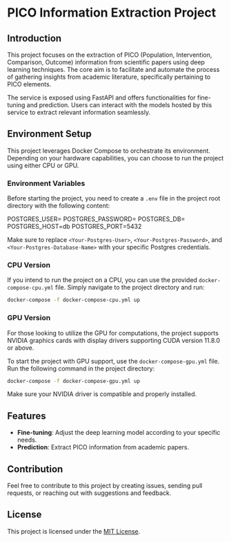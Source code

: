 # PICO Information Extraction Project

## Introduction

This project focuses on the extraction of PICO (Population, Intervention, Comparison, Outcome) information from scientific papers using deep learning techniques. The core aim is to facilitate and automate the process of gathering insights from academic literature, specifically pertaining to PICO elements.

The service is exposed using FastAPI and offers functionalities for fine-tuning and prediction. Users can interact with the models hosted by this service to extract relevant information seamlessly.

## Environment Setup

This project leverages Docker Compose to orchestrate its environment. Depending on your hardware capabilities, you can choose to run the project using either CPU or GPU.

### Environment Variables

Before starting the project, you need to create a `.env` file in the project root directory with the following content:

POSTGRES_USER=<Your-Postgres-User>
POSTGRES_PASSWORD=<Your-Postgres-Password>
POSTGRES_DB=<Your-Postgres-Database-Name>
POSTGRES_HOST=db
POSTGRES_PORT=5432

Make sure to replace `<Your-Postgres-User>`, `<Your-Postgres-Password>`, and `<Your-Postgres-Database-Name>` with your specific Postgres credentials.

### CPU Version

If you intend to run the project on a CPU, you can use the provided `docker-compose-cpu.yml` file. Simply navigate to the project directory and run:

```bash
docker-compose -f docker-compose-cpu.yml up
```

### GPU Version

For those looking to utilize the GPU for computations, the project supports NVIDIA graphics cards with display drivers supporting CUDA version 11.8.0 or above.

To start the project with GPU support, use the `docker-compose-gpu.yml` file. Run the following command in the project directory:

```bash
docker-compose -f docker-compose-gpu.yml up
```

Make sure your NVIDIA driver is compatible and properly installed.

## Features

- **Fine-tuning**: Adjust the deep learning model according to your specific needs.
- **Prediction**: Extract PICO information from academic papers.

## Contribution

Feel free to contribute to this project by creating issues, sending pull requests, or reaching out with suggestions and feedback.

## License

This project is licensed under the [MIT License](LICENSE.md).

